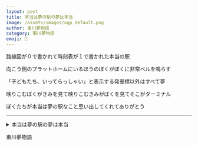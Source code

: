 ```yaml
---
layout: post
title: 本当は夢の駅の夢は本当
image: /assets/images/ogp_default.png
author: 東川夢物語
category: 東川夢物語
emoji: 🦷
---
```


<div class="tanka-area"><div class="tanka">
<p>路線図が０で書かれて時刻表が１で書かれた本当の駅</p>

<p>向こう側のプラットホームにいるほうのぼくがぼくに非常ベルを鳴らす</p>

<p>「子どもたち、いってらっしゃい」と表示する発車標以外はすべて夢</p>

<p>映りこむぼくがきみを見て映りこむきみがぼくを見てそこがターミナル</p>

<p>ぼくたちが本当は夢の駅なこと思い出してくれてありがとう </p>

</div></div>

---

<details><summary>本当は夢の駅の夢は本当</summary>
路線図が0で書かれて時刻表が1で書かれた本当の駅<br/>
向こう側のプラットホームにいるほうのぼくがぼくに非常ベルを鳴らす<br/>
「子どもたち、いってらっしゃい」と表示する発車標以外はすべて夢<br/>
映りこむぼくがきみを見て映りこむきみがぼくを見てそこがターミナル<br/>
ぼくたちが本当は夢の駅なこと思い出してくれてありがとう <br/>
<br/>

</details>

東川夢物語
